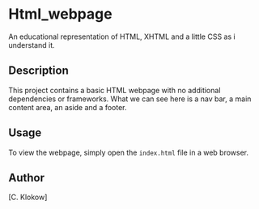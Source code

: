 # Html_webpage

An educational representation of HTML, XHTML and a little CSS as i understand it.

## Description

This project contains a basic HTML webpage with no additional dependencies or frameworks. What we can see here is a nav bar, a main content area, an aside and a footer.

## Usage

To view the webpage, simply open the `index.html` file in a web browser.

## Author

[C. Klokow]

